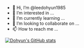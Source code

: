 - 👋 Hi, I’m @leedohyun1985
- 👀 I’m interested in ...
- 🌱 I’m currently learning ...
- 💞️ I’m looking to collaborate on ...
- 📫 How to reach me ...

[![Dohyun's GitHub stats](https://github-readme-stats.vercel.app/api?username=leedohyun1985&show_icons=true&theme=radical)](https://github.com/anuraghazra/github-readme-stats)
